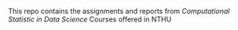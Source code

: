 This repo contains the assignments and reports from _Computational Statistic in Data Science_ Courses offered in NTHU
